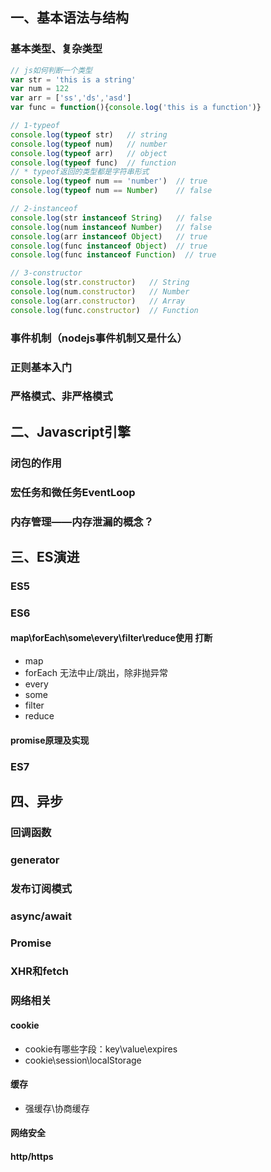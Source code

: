 ## 一、基本语法与结构

### 基本类型、复杂类型


``` javascript
// js如何判断一个类型
var str = 'this is a string'
var num = 122
var arr = ['ss','ds','asd']
var func = function(){console.log('this is a function')}

// 1-typeof
console.log(typeof str)   // string
console.log(typeof num)   // number
console.log(typeof arr)   // object
console.log(typeof func)  // function
// * typeof返回的类型都是字符串形式
console.log(typeof num == 'number')  // true
console.log(typeof num == Number)    // false

// 2-instanceof
console.log(str instanceof String)   // false
console.log(num instanceof Number)   // false
console.log(arr instanceof Object)   // true
console.log(func instanceof Object)  // true
console.log(func instanceof Function)  // true

// 3-constructor
console.log(str.constructor)   // String
console.log(num.constructor)   // Number
console.log(arr.constructor)   // Array
console.log(func.constructor)  // Function

```

### 事件机制（nodejs事件机制又是什么）

### 正则基本入门

### 严格模式、非严格模式



## 二、Javascript引擎

### 闭包的作用

### 宏任务和微任务EventLoop

### 内存管理——内存泄漏的概念？



## 三、ES演进

### ES5

### ES6

#### map\forEach\some\every\filter\reduce使用 打断
+ map
+ forEach 无法中止/跳出，除非抛异常
+ every
+ some
+ filter
+ reduce
#### promise原理及实现

### ES7

## 四、异步

### 回调函数
### generator
### 发布订阅模式
### async/await
### Promise
### XHR和fetch
### 网络相关
#### cookie 
+ cookie有哪些字段：key\value\expires
+ cookie\session\localStorage

#### 缓存
+ 强缓存\协商缓存

#### 网络安全

#### http/https

